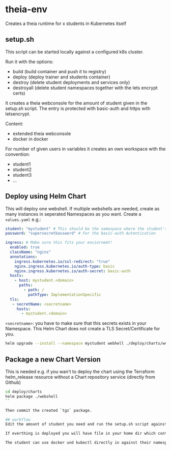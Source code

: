 # theia-env
Creates a theia runtime for x students in Kubernetes itself

## setup.sh
This script can be started locally against a configured k8s cluster.

Run it with the options:
- build      (build container and push it to registry)
- deploy     (deploy trainer and students container)
- destroy    (delete student deployments and services only)
- destroyall (delete student namespaces together with the lets encrypt certs)

It creates a theia webconsole for the amount of student given in the setup.sh script.
The entry is protected with basic-auth and https with letsencrypt.

Content:
- extended theia webconsole
- docker in docker

For number of given users in variables it creates an own workspace with the convention:
- student1
- student2
- student3
- ...

## Deploy using Helm Chart

This will deploy one webshell. If multiple webshells are needed, create as many instances in seperated Namespaces as you want.
Create a `values.yaml` e.g.:

```yaml
student: "mystudent" # This should be the namespace where the student's webshell is deployed to
password: "supersecretbassword" # For the basic-auth Autentication

ingress: # Make sure this fits your enviornemt!
  enabled: true
  className: "nginx"
  annotations: 
    ingress.kubernetes.io/ssl-redirect: "true"
    nginx.ingress.kubernetes.io/auth-type: basic
    nginx.ingress.kubernetes.io/auth-secret: basic-auth
  hosts:
    - host: mystudent.<domain>
      paths:
        - path: /
          pathType: ImplementationSpecific
  tls: 
   - secretName: <secretname>
     hosts:
       - mystudent.<domain>
```

`<secretname>`: you have to make sure that this secrets exists in your Namespace. This Helm Chart does not create a TLS Secret/Certificate for you.

```bash
helm upgrade --install --namespace mystudent webhell ./deploy/charts/webshell -f values.yaml
```

## Package a new Chart Version

This is needed e.g. if you wan't to deploy the chart using the Terraform helm_release resource without a Chart repository service (directly from Github)

```bash
cd deploy/charts
helm package ./webshell
`` 

Then commit the created `tgz` package.

## workflow
Edit the amount of student you need and run the setup.sh script against a kubernetes cluster

If everthing is deployed you will have file in your home dir which contains all the different urls with the login informations

The student can use docker und kubectl directly in against their namespace where theia is deployed (e.g. student1)
